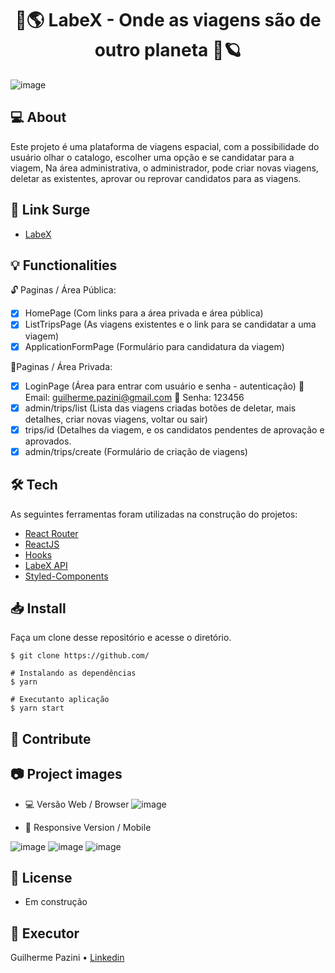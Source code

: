 <h1 align="center">
   🚀🌎 LabeX - Onde as viagens são de outro planeta 🧳🪐
</h1>

![image](https://user-images.githubusercontent.com/86967864/145510978-eba76429-6d66-4f06-9465-430a37cfaf60.png)

## 💻 About
Este projeto é uma plataforma de viagens espacial, com a possibilidade do usuário olhar o catalogo, escolher uma opção e se candidatar para a viagem,
Na área administrativa, o administrador, pode criar novas viagens, deletar as existentes, aprovar ou reprovar candidatos para as viagens.

## 🔗 Link Surge
+ <a target="_blank" href="https://oafish-wing.surge.sh/">LabeX</a>

## 💡 Functionalities
🔓 Paginas / Área Pública:
- [x] HomePage (Com links para a área privada e área pública)
- [x] ListTripsPage (As viagens existentes e o link para se candidatar a uma viagem)
- [x] ApplicationFormPage (Formulário para candidatura da viagem)

🔐Paginas / Área Privada: 
- [x] LoginPage (Área para entrar com usuário e senha - autenticação)
  📩 Email: guilherme.pazini@gmail.com
  🔑 Senha: 123456
- [x] admin/trips/list (Lista das viagens criadas botões de deletar, mais detalhes, criar novas viagens, voltar ou sair)
- [x] trips/id (Detalhes da viagem, e os candidatos pendentes de aprovação e aprovados.
- [x] admin/trips/create (Formulário de criação de viagens)

## 🛠 Tech
As seguintes ferramentas foram utilizadas na construção do projetos:
+ <a target="_blank" href="https://reactrouter.com/web/guides/quick-start">React Router</a>
+ <a target="_blank" href="https://reactjs.org/">ReactJS</a>
+ <a target="_blank" href="https://pt-br.reactjs.org/docs/hooks-intro.html">Hooks</a>
+ <a target="_blank" href="https://documenter.getpostman.com/view/9133542/TzCTZkQr#intro">LabeX API </a>
+ <a target="_blank" href="https://styled-components.com/">Styled-Components</a>

## 📥 Install 
Faça um clone desse repositório e acesse o diretório.

```
$ git clone https://github.com/
```

```
# Instalando as dependências
$ yarn

# Executanto aplicação
$ yarn start

```

## 💪 Contribute


## 📷 Project images
- 💻 Versão Web / Browser
![image](https://user-images.githubusercontent.com/86967864/145511023-e1ad5c85-736d-438e-9080-a39d9db5f6d3.png)

- 📱 Responsive Version / Mobile

![image](https://user-images.githubusercontent.com/86967864/145511118-9fd10994-3ccd-4ce6-902a-f3223318052a.png) ![image](https://user-images.githubusercontent.com/86967864/145511174-34b21143-4b6c-4bb9-8e95-e09ac697e144.png)
![image](https://user-images.githubusercontent.com/86967864/145511377-336e65c5-d96b-40f1-b306-4ffffd17dc5a.png)

## 📝 License
- Em construção

## 🦸 Executor
Guilherme Pazini  • <a href="https://www.linkedin.com/in/guilhermepazini/">Linkedin</a>


